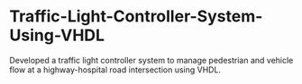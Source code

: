 # Traffic-Light-Controller-System-Using-VHDL
Developed a traffic light controller system to manage pedestrian and vehicle flow at a highway-hospital road intersection using VHDL.
